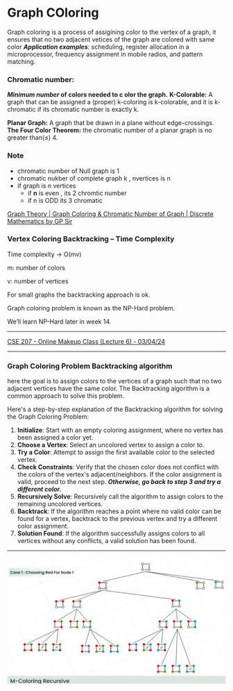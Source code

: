 # Graph COloring

Graph coloring is a process of assigining color to the vertex of a graph, it ensures that no two adjacent vetices of the graph are colored with same color
***Application examples***: scheduling, register allocation in a
microprocessor, frequency assignment in mobile radios, and pattern
matching.

### **Chromatic number:**

***Minimum number* of colors needed to c olor the graph.**
**K-Colorable:** A graph that can be assigned a (proper) k-coloring is
k-colorable, and it is k-chromatic if its chromatic number is exactly k.

**Planar Graph:** A graph that be drawn in a plane without edge-crossings.
**The Four Color Theorem:** the chromatic number of a planar graph is no greater than(≤) 4.

### Note

- chromatic number of Null graph is 1
- chromatic nukber of complete graph k , nvertices is n
- if graph is n vertices
    - if  **n** is even , its 2 chromtic number
    - if n is ODD its 3 chromatic

[Graph Theory | Graph Coloring & Chromatic Number of Graph | Discrete Mathematics by GP Sir](https://youtu.be/HKRFK8W5JlE?si=-ErYrj6Dd5KmRdlS)

### Vertex Coloring Backtracking – Time Complexity

Time complexity → O(mv)

m: number of colors

v: number of vertices

For small graphs the backtracking approach is ok.

Graph coloring problem is known as the NP-Hard problem.

We’ll learn NP-Hard later in week 14.

---

[CSE 207 - Online Makeup Class (Lecture 6) - 03/04/24](https://www.youtube.com/watch?v=fcGtiLMPJuY)

---

### **Graph Coloring Problem Backtracking algorithm**

here the goal is to assign colors to the vertices of a graph such that no two adjacent vertices have the same color. The Backtracking algorithm is a common approach to solve this problem.

Here's a step-by-step explanation of the Backtracking algorithm for solving the Graph Coloring Problem:

1. **Initialize**: Start with an empty coloring assignment, where no vertex has been assigned a color yet.
2. **Choose a Vertex**: Select an uncolored vertex to assign a color to.
3. **Try a Color**: Attempt to assign the first available color to the selected vertex.
4. **Check Constraints**: Verify that the chosen color does not conflict with the colors of the vertex's adjacent/neighbors. If the color assignment is valid, proceed to the next step. ***Otherwise, go back to step 3 and try a different color.***
5. **Recursively Solve**: Recursively call the algorithm to assign colors to the remaining uncolored vertices.
6. **Backtrack**: If the algorithm reaches a point where no valid color can be found for a vertex, backtrack to the previous vertex and try a different color assignment.
7. **Solution Found**: If the algorithm successfully assigns colors to all vertices without any conflicts, a valid solution has been found.

---

![Untitled](Graph%20COloring%20f860f92a63f74e69b19fdef6305a2006/Untitled.png)
